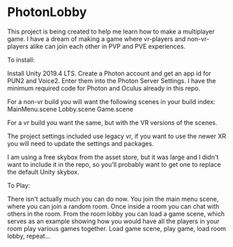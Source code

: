 # PhotonLobby

This project is being created to help me learn how to make a multiplayer game.  I have a dream of making a game where vr-players and non-vr-players alike can join each other in PVP and PVE experiences.

To install:

Install Unity 2019.4 LTS.  Create a Photon account and get an app id for PUN2 and Voice2.  Enter them into the Photon Server Settings.  I have the minimum required code for Photon and Oculus already in this repo.

For a non-vr build you will want the following scenes in your build index:
MainMenu.scene
Lobby.scene
Game.scene

For a vr build you want the same, but with the VR versions of the scenes.

The project settings included use legacy vr, if you want to use the newer XR you will need to update the settings and packages.

I am using a free skybox from the asset store, but it was large and I didn't want to include it in the repo, so you'll probably want to get one to replace the default Unity skybox.

To Play:

There isn't actually much you can do now.  You join the main menu scene, where you can join a random room.  Once inside a room you can chat with others in the room.  From the room lobby you can load a game scene, which serves as an example showing how you would have all the players in your room play various games together.  Load game scene, play game, load room lobby, repeat...
